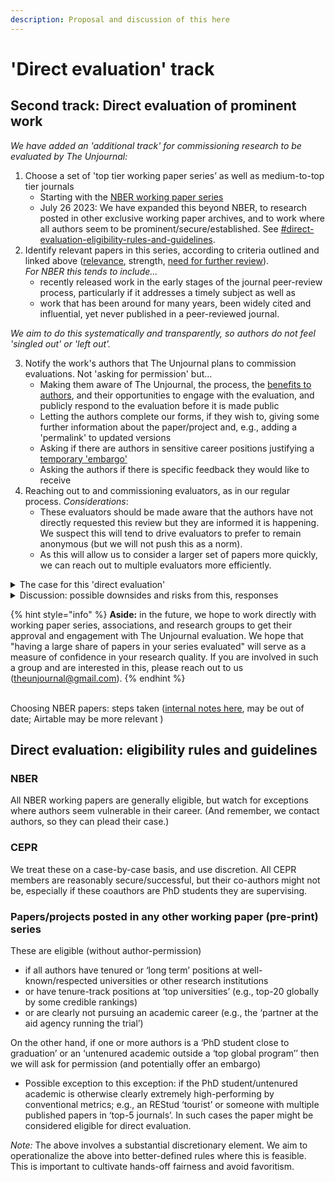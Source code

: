 ```yaml
---
description: Proposal and discussion of this here
---
```


# 'Direct evaluation' track

## Second track: Direct evaluation of prominent work

_We have added an 'additional track' for commissioning research to be evaluated by The Unjournal:_

1. Choose a set of 'top tier working paper series’ as well as medium-to-top tier journals
   * Starting with the [NBER working paper series](https://www.nber.org/papers?page=1\&perPage=50\&sortBy=public\_date)
   * July 26 2023: We have expanded this beyond NBER, to research posted in other exclusive working paper archives, and to work where all authors seem to be prominent/secure/established. See [#direct-evaluation-eligibility-rules-and-guidelines](direct-evaluation-track.md#direct-evaluation-eligibility-rules-and-guidelines "mention").   &#x20;
2. Identify relevant papers in this series, according to criteria outlined and linked above ([relevance](./#summary-why-is-it-relevant-and-worth-engaging-with), strength, [need for further review](./#why-does-it-need-more-review-what-are-some-key-issues-claims-to-vet)).\
   _For NBER this tends to include..._
   * recently released work in the early stages of the journal peer-review process, particularly if it addresses a timely subject as well as
   * work that has been around for many years, been widely cited and influential, yet never published in a peer-reviewed journal.

_We aim to do this systematically and transparently, so authors do not feel 'singled out' or 'left out'._

3. Notify the work's authors that The Unjournal plans to commission evaluations. Not 'asking for permission' but...
   * Making them aware of The Unjournal, the process, the [benefits to authors](../../faq-interaction/for-researchers-authors/#why-should-researchers-and-groups-submit-their-work-to-and-engage-with-the-unjournal), and their opportunities to engage with the evaluation, and publicly respond to the evaluation before it is made public
   * Letting the authors complete our forms, if they wish to, giving some further information about the paper/project and, e.g., adding a 'permalink' to updated versions
   * Asking if there are authors in sensitive career positions justifying a[ temporary 'embargo'](../../faq-interaction/for-researchers-authors/#conditional-embargo)
   * Asking the authors if there is specific feedback they would like to receive
4. Reaching out to and commissioning evaluators, as in our regular process. _Considerations_:
   * These evaluators should be made aware that the authors have not directly requested this review but they are informed it is happening. We suspect this will tend to drive evaluators to prefer to remain anonymous (but we will not push this as a norm).
   * As this will allow us to consider a larger set of papers more quickly, we can reach out to multiple evaluators more efficiently.

<details>

<summary>The case for this 'direct evaluation'</summary>

1. **Public benefit: Working papers** (especially NBER) are **already influencing policy and debate**; yet they have not been peer-reviewed, and may take years to go through this process, if ever (e.g., many NBER papers[ are never published in peer-reviewed journals](https://bldavies.com/blog/publication-outcomes-nber-working-papers/)). However, it is difficult to understand their limitations unless you happen to have attended an academic seminar where they have been presented. Evaluating these publicly will provide a service.
   * _Specifically for NBER_: This working paper series is highly influential and relied on by policy makers and policy journalists. It is an elite outlet: only members of NBER are able to post working papers here. [Membership is prestigious and available only by invitation.](https://economistwritingeveryday.com/2022/05/02/lets-talk-about-the-nber/)
2. **'Fear of public evaluation/Safety in numbers':** There may be some shyness or reluctance to participate in The Unjournal evaluation process (see our [benefits to authors](../../faq-interaction/for-researchers-authors/#why-should-researchers-and-groups-submit-their-work-to-and-engage-with-the-unjournal)[ ](../../faq-interaction/for-researchers-authors/)discussion). It is scary to be a first mover, and it may feel unfair to be among the few people to have an evaluation of your work out there in public (in spite of the Bayesian arguments presented in the previous link). There should be 'safety' in numbers: having a substantial number of prominent papers publicly evaluated by The Unjournal will ease this concern.
3. **'Passive evaluation may be preferred to active consent':** Academics (especially early-career) may also worry that they will seem weird or rebellious by submitting to The Unjournal and that this may be taken as 'rejecting mainstream system norms'. Again, this will be less of a problem if a substantial number of public evaluations of prominent papers are out there. You will be 'in good company'. Furthermore, if we are simply _identifying_ papers for evaluation, the authors of these papers cannot be seen as 'rebelling' or 'being weird' (as they did not _choose_ this).
4. **Piloting and building a track record/demonstration:** The Unjournal needs a reasonably large set of high-quality relevant work to evaluate, in order to help us build our system and improve our processes. Putting out a body of curated evaluation work will also allow us to demonstrate the reasonableness and reliability of this process.

</details>

<details>

<summary>Discussion: possible downsides and risks from this,  responses</summary>

1. **Negative backlash**: Some authors may dislike having their work publicly evaluated, particularly when there is substantial criticism. Academics complain a lot about unfair peer reviews, but the difference is that here the evaluations will be made public. This might lead The Unjournal to be the target of some criticism.

_**Responses:**_

* Public engagement in prominent and influential work is fair and healthy. It is good to promote public intellectual debate. Of course, this needs to allow constructive criticism as well as informative praise.
* _We will work to ensure that the evaluations we publish involve constructive dialogue, avoid unnecessary harshness, and provide reasons for their critiques. We also give authors the opportunity to respond._
* We are focusing on more prominent papers, with authors in more secure positions; and we offer a potential 'embargo' for sensitive career situations

**2. Less author engagement:** If authors do not specifically choose to have their work evaluated, they are likely to engage less with the process.

_**Response:**_ This is something we will keep an eye on, weighing the benefits and costs.

**3. Evaluator/referee reluctance:** As noted above, evaluators may be more reluctant to provide ratings and feedback on work where the author has not instigated the process.

_**Response:**_ This should largely be addressed by the fact that we allow evaluators to remain anonymous. A potential cost here is discouraging signed evaluations, which themselves have some benefits (as well as possible costs).

**4. Slippery-slope towards 'unfairly reviewing work too early':** In some fields, working papers are released at a point where the author does not wish them to be evaluated, and where the author is not implicitly making strong claims about the validity of this work. In economics, working papers tend to be released when they are fairly polished and the authors do in fact seek feedback and citations; the NBER series is a particularly prominent example. However, if we are not careful one might be concerned that we will extend the scope of 'direct evaluation' too far.

_**Response:**_ We will be careful with this. Initially, we are extending this only to the NBER series. Next, we may consider direct evaluation of fairly prestigious publications in 'actual peer-reviewed journals', particularly in fields (such as psychology) where the peer review process is much faster than in economics. As NBER is basically "USA only", we may also consider extending this to other series such as [CEPR](https://cepr.org/publications/discussion-papers), but being careful about the prestige/vulnerability tradeoffs.

</details>

{% hint style="info" %}
**Aside:** in the future, we hope to work directly with working paper series, associations, and research groups to get their approval and engagement with The Unjournal evaluation. We hope that "having a large share of papers in your series evaluated" will serve as a measure of confidence in your research quality. If you are involved in such a group and are interested in this, please reach out to us ([theunjournal@gmail.com](mailto:theunjournal@gmail.com)).
{% endhint %}

\
Choosing NBER papers: steps taken ([internal notes here](https://docs.google.com/document/d/1gajdBJLM2oQkZjBAB80ZrAT\_cH-HAQGhjtg944NWRxA/edit), may be out of date; Airtable may be more relevant )



## Direct evaluation: eligibility rules and guidelines

### **NBER**

All NBER working  papers are generally eligible, but watch for exceptions where authors seem vulnerable in their career. (And remember, we contact authors, so they can plead their case.)

### CEPR

We treat these on a case-by-case basis, and use discretion. All CEPR members are reasonably secure/successful, but their co-authors might not be, especially if these coauthors  are PhD students they are supervising.

### Papers/projects posted in any other working paper (pre-print) series

These are eligible (without author-permission)&#x20;

* if all authors have tenured or ‘long term’ positions at well-known/respected universities or other research institutions&#x20;
* or have tenure-track positions at ‘top universities’ (e.g., top-20 globally by some credible rankings)&#x20;
* or are clearly not pursuing an academic career (e.g., the ‘partner at the aid agency running the trial’)&#x20;

On the other hand, if one or more authors is a ‘PhD student close to graduation’ or an ‘untenured academic outside a ‘top global program’’ then we will ask for permission (and potentially offer an embargo)&#x20;

* Possible exception to this exception: if the PhD student/untenured academic is otherwise clearly extremely high-performing by conventional metrics; e.g., an REStud ‘tourist’ or someone with multiple published papers in ‘top-5 journals’. In such cases the paper might be considered eligible for direct evaluation.&#x20;

_Note:_ The above involves a substantial discretionary element.  We aim to operationalize the above into better-defined rules where this is feasible. This is important to cultivate hands-off fairness and avoid favoritism.
